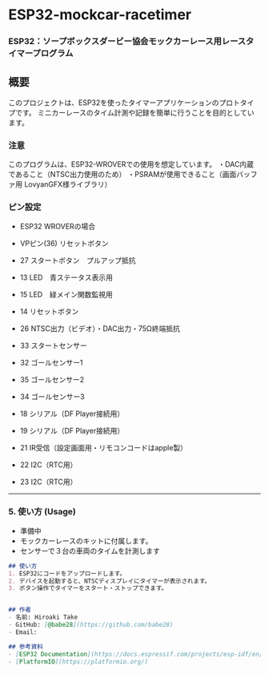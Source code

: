 # ESP32-mockcar-racetimer
### ESP32：ソープボックスダービー協会モックカーレース用レースタイマープログラム


## 概要
このプロジェクトは、ESP32を使ったタイマーアプリケーションのプロトタイプです。
ミニカーレースのタイム計測や記録を簡単に行うことを目的としています。

### 注意
このプログラムは、ESP32-WROVERでの使用を想定しています。
・DAC内蔵であること（NTSC出力使用のため）
・PSRAMが使用できること（画面バッファ用 LovyanGFX様ライブラリ）


### ピン設定
- ESP32 WROVERの場合
- VPピン(36) リセットボタン

- 27 スタートボタン　プルアップ抵抗
- 13 LED　青ステータス表示用
- 15 LED　緑メイン関数監視用
- 14 リセットボタン
- 26 NTSC出力（ビデオ）・DAC出力・75Ω終端抵抗
- 33 スタートセンサー
- 32 ゴールセンサー1
- 35 ゴールセンサー2
- 34 ゴールセンサー3

- 18 シリアル（DF Player接続用）
- 19 シリアル（DF Player接続用）
- 21 IR受信（設定画面用・リモコンコードはapple製）
- 22 I2C（RTC用）
- 23 I2C（RTC用）

---

### **5. 使い方 (Usage)**
- 準備中
- モックカーレースのキットに付属します。
- センサーで３台の車両のタイムを計測します

```markdown
## 使い方
1. ESP32にコードをアップロードします。
2. デバイスを起動すると、NTSCディスプレイにタイマーが表示されます。
3. ボタン操作でタイマーをスタート・ストップできます。


## 作者
- 名前: Hiroaki Take
- GitHub: [@babe28](https://github.com/babe28)
- Email: 

## 参考資料
- [ESP32 Documentation](https://docs.espressif.com/projects/esp-idf/en/latest/)
- [PlatformIO](https://platformio.org/)